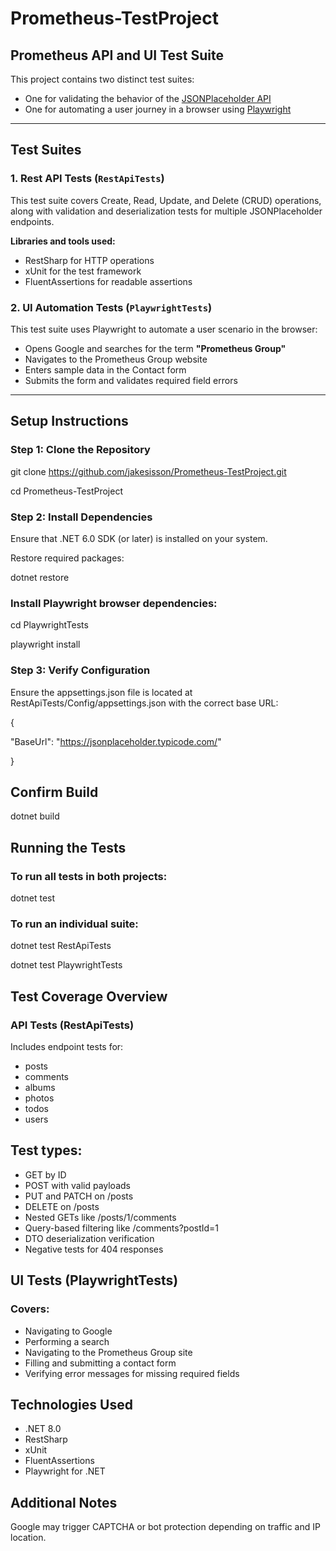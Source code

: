 # Prometheus-TestProject

## Prometheus API and UI Test Suite

This project contains two distinct test suites:

- One for validating the behavior of the [JSONPlaceholder API](https://jsonplaceholder.typicode.com/)
- One for automating a user journey in a browser using [Playwright](https://playwright.dev/dotnet/)

---

## Test Suites

### 1. Rest API Tests (`RestApiTests`)

This test suite covers Create, Read, Update, and Delete (CRUD) operations, along with validation and deserialization tests for multiple JSONPlaceholder endpoints.

**Libraries and tools used:**

- RestSharp for HTTP operations  
- xUnit for the test framework  
- FluentAssertions for readable assertions  

### 2. UI Automation Tests (`PlaywrightTests`)

This test suite uses Playwright to automate a user scenario in the browser:

- Opens Google and searches for the term **"Prometheus Group"**  
- Navigates to the Prometheus Group website  
- Enters sample data in the Contact form  
- Submits the form and validates required field errors  

---

## Setup Instructions

### Step 1: Clone the Repository

git clone https://github.com/jakesisson/Prometheus-TestProject.git

cd Prometheus-TestProject

### Step 2: Install Dependencies

Ensure that .NET 6.0 SDK (or later) is installed on your system.

Restore required packages:

dotnet restore

### Install Playwright browser dependencies:

cd PlaywrightTests

playwright install

### Step 3: Verify Configuration
Ensure the appsettings.json file is located at RestApiTests/Config/appsettings.json with the correct base URL:

{

  "BaseUrl": "https://jsonplaceholder.typicode.com/"
  
}

## Confirm Build

dotnet build

## Running the Tests
### To run all tests in both projects:

dotnet test

### To run an individual suite:

dotnet test RestApiTests

dotnet test PlaywrightTests

## Test Coverage Overview

### API Tests (RestApiTests)
Includes endpoint tests for:
- posts
- comments
- albums
- photos
- todos
- users

## Test types:

- GET by ID
- POST with valid payloads
- PUT and PATCH on /posts
- DELETE on /posts
- Nested GETs like /posts/1/comments
- Query-based filtering like /comments?postId=1
- DTO deserialization verification
- Negative tests for 404 responses

## UI Tests (PlaywrightTests)
### Covers:

- Navigating to Google
- Performing a search
- Navigating to the Prometheus Group site
- Filling and submitting a contact form
- Verifying error messages for missing required fields

## Technologies Used
- .NET 8.0
- RestSharp
- xUnit
- FluentAssertions
- Playwright for .NET

## Additional Notes
Google may trigger CAPTCHA or bot protection depending on traffic and IP location.
